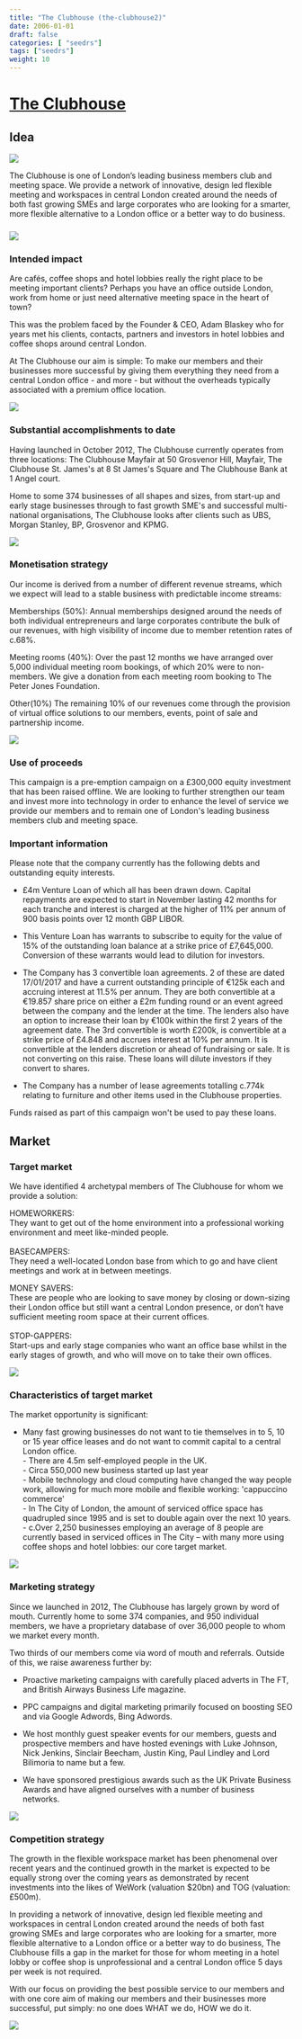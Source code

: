 ```yaml
---
title: "The Clubhouse (the-clubhouse2)"
date: 2006-01-01
draft: false
categories: [ "seedrs"]
tags: ["seedrs"]
weight: 10
---
```


# [The Clubhouse](https://www.seedrs.com/the-clubhouse2)

## Idea

![](/img/seedrs/uploads/startup/section_image/image/14323/kc7nbhlgo1gblgd04r9nvj3dn027ery/1.jpg?rect=0%2C0%2C600%2C400&w=600&fit=clip&s=668cec8bb1f943cdfc135b58c36ac29e)

The Clubhouse is one of London’s leading business members club and meeting space. We provide a network of innovative, design led flexible meeting and workspaces in central London created around the needs of both fast growing SMEs and large corporates who are looking for a smarter, more flexible alternative to a London office or a better way to do business.

### 

![](/img/seedrs/uploads/startup/section_image/image/14324/k6axnvbzoyv7sqqq4r8ie1a586uvukk/2.jpg?rect=0%2C0%2C600%2C400&w=600&fit=clip&s=72c5089edb46ea8152cf0699857b05f0)

### Intended impact

Are cafés, coffee shops and hotel lobbies really the right place to be meeting important clients? Perhaps you have an office outside London, work from home or just need alternative meeting space in the heart of town?

This was the problem faced by the Founder &amp; CEO, Adam Blaskey who for years met his clients, contacts, partners and investors in hotel lobbies and coffee shops around central London.

At The Clubhouse our aim is simple: To make our members and their businesses more successful by giving them everything they need from a central London office - and more - but without the overheads typically associated with a premium office location.

![](/img/seedrs/uploads/startup/section_image/image/14325/c93idk4n6ycr0hz168bssc10r36cdla/3.jpg?rect=0%2C0%2C600%2C378&w=600&fit=clip&s=8527452e98c4e5b0bf4f1ffc6c013010)

### Substantial accomplishments to date

Having launched in October 2012, The Clubhouse currently operates from three locations: The Clubhouse Mayfair at 50 Grosvenor Hill, Mayfair, The Clubhouse St. James's at 8 St James's Square and The Clubhouse Bank at 1 Angel court.

Home to some 374 businesses of all shapes and sizes, from start-up and early stage businesses through to fast growth SME's and successful multi-national organisations, The Clubhouse looks after clients such as UBS, Morgan Stanley, BP, Grosvenor and KPMG.

![](/img/seedrs/uploads/startup/section_image/image/14326/t9y0r8ntet1cexkoyvnoi70y8s8dffr/4.png?rect=0%2C0%2C600%2C107&w=600&fit=clip&s=8d6cd2aebf885d398cdcc0fec6847a28)

### Monetisation strategy

Our income is derived from a number of different revenue streams, which we expect will lead to a stable business with predictable income streams:

Memberships (50%): Annual memberships designed around the needs of both individual entrepreneurs and large corporates contribute the bulk of our revenues, with high visibility of income due to member retention rates of c.68%.

Meeting rooms (40%): Over the past 12 months we have arranged over 5,000 individual meeting room bookings, of which 20% were to non-members. We give a donation from each meeting room booking to The Peter Jones Foundation.

Other(10%) The remaining 10% of our revenues come through the provision of virtual office solutions to our members, events, point of sale and partnership income.

![](/img/seedrs/uploads/startup/section_image/image/14327/dx7vsr43mac7ak7ar2jwyxwf9gbmnr4/5.png?rect=0%2C0%2C600%2C320&w=600&fit=clip&s=e900f1a22948f8f4b2bff0454cd9ada6)

### Use of proceeds

This campaign is a pre-emption campaign on a £300,000 equity investment that has been raised offline. We are looking to further strengthen our team and invest more into technology in order to enhance the level of service we provide our members and to remain one of London's leading business members club and meeting space.

### Important information

Please note that the company currently has the following debts and outstanding equity interests.

- £4m Venture Loan of which all has been drawn down. Capital repayments are expected to start in November lasting 42 months for each tranche and interest is charged at the higher of 11% per annum of 900 basis points over 12 month GBP LIBOR.

- This Venture Loan has warrants to subscribe to equity for the value of 15% of the outstanding loan balance at a strike price of £7,645,000. Conversion of these warrants would lead to dilution for investors.

- The Company has 3 convertible loan agreements. 2 of these are dated 17/01/2017 and have a current outstanding principle of €125k each and accruing interest at 11.5% per annum. They are both convertible at a €19.857 share price on either a £2m funding round or an event agreed between the company and the lender at the time. The lenders also have an option to increase their loan by €100k within the first 2 years of the agreement date. The 3rd convertible is worth £200k, is convertible at a strike price of £4.848 and accrues interest at 10% per annum. It is convertible at the lenders discretion or ahead of fundraising or sale. It is not converting on this raise. These loans will dilute investors if they convert to shares.

- The Company has a number of lease agreements totalling c.774k relating to furniture and other items used in the Clubhouse properties.

Funds raised as part of this campaign won't be used to pay these loans.

## Market

### Target market

We have identified 4 archetypal members of The Clubhouse for whom we provide a solution:

HOMEWORKERS: <br>They want to get out of the home environment into a professional working environment and meet like-minded people. <br> <br>BASECAMPERS: <br>They need a well-located London base from which to go and have client meetings and work at in between meetings.

MONEY SAVERS: <br>These are people who are looking to save money by closing or down-sizing their London office but still want a central London presence, or don’t have sufficient meeting room space at their current offices. <br> <br>STOP-GAPPERS: <br>Start-ups and early stage companies who want an office base whilst in the early stages of growth, and who will move on to take their own offices.

![](/img/seedrs/uploads/startup/section_image/image/14328/ds7p80l7hxwbrrrjb7ac2d8sjara11v/6.jpg?rect=0%2C0%2C600%2C400&w=600&fit=clip&s=774efe7f457f83b25f752115e0066ede)

### Characteristics of target market

The market opportunity is significant:

- Many fast growing businesses do not want to tie themselves in to 5, 10 or 15 year office leases and do not want to commit capital to a central London office. <br>- There are 4.5m self-employed people in the UK. <br>- Circa 550,000 new business started up last year <br>- Mobile technology and cloud computing have changed the way people work, allowing for much more mobile and flexible working: 'cappuccino commerce' <br>- In The City of London, the amount of serviced office space has quadrupled since 1995 and is set to double again over the next 10 years. <br>- c.Over 2,250 businesses employing an average of 8 people are currently based in serviced offices in The City – with many more using coffee shops and hotel lobbies: our core target market.

![](/img/seedrs/uploads/startup/section_image/image/14329/koo9bgomose40n7hll6scveqa05mwvr/7.jpg?rect=0%2C0%2C600%2C371&w=600&fit=clip&s=2761df85754dc865dfc82af0ec57a342)

### Marketing strategy

Since we launched in 2012, The Clubhouse has largely grown by word of mouth. Currently home to some 374 companies, and 950 individual members, we have a proprietary database of over 36,000 people to whom we market every month.

Two thirds of our members come via word of mouth and referrals. Outside of this, we raise awareness further by:

- Proactive marketing campaigns with carefully placed adverts in The FT, and British Airways Business Life magazine.

- PPC campaigns and digital marketing primarily focused on boosting SEO and via Google Adwords, Bing Adwords.

- We host monthly guest speaker events for our members, guests and prospective members and have hosted evenings with Luke Johnson, Nick Jenkins, Sinclair Beecham, Justin King, Paul Lindley and Lord Bilimoria to name but a few.

- We have sponsored prestigious awards such as the UK Private Business Awards and have aligned ourselves with a number of business networks.

![](/img/seedrs/uploads/startup/section_image/image/14330/99cxi9szg1isqh9esnnu31e6wje2kak/8.jpg?rect=0%2C0%2C600%2C354&w=600&fit=clip&s=a3babbf7fca072ae5505defd96ebb973)

### Competition strategy

The growth in the flexible workspace market has been phenomenal over recent years and the continued growth in the market is expected to be equally strong over the coming years as demonstrated by recent investments into the likes of WeWork (valuation $20bn) and TOG (valuation: £500m).

In providing a network of innovative, design led flexible meeting and workspaces in central London created around the needs of both fast growing SMEs and large corporates who are looking for a smarter, more flexible alternative to a London office or a better way to do business, The Clubhouse fills a gap in the market for those for whom meeting in a hotel lobby or coffee shop is unprofessional and a central London office 5 days per week is not required.

With our focus on providing the best possible service to our members and with one core aim of making our members and their businesses more successful, put simply: no one does WHAT we do, HOW we do it.

![](/img/seedrs/uploads/startup/section_image/image/14331/6u7t7uv8yq0ky1stzglua6uxvow55x2/9.png?rect=0%2C0%2C600%2C376&w=600&fit=clip&s=a2e52ed6d23bbe6e97d1918dfbf6d220)

